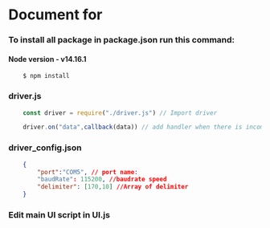 # Document for 

### **To install all package in package.json run this command:**
#### Node version - v14.16.1
```
    $ npm install
```

### **driver.js**
```javascript
    const driver = require("./driver.js") // Import driver

    driver.on("data",callback(data)) // add handler when there is incoming data
```
### **driver_config.json**
```json
    {
        "port":"COM5", // port name: 
        "baudRate": 115200, //baudrate speed
        "delimiter": [170,10] //Array of delimiter
    }
```

### **Edit main UI script in UI.js**

